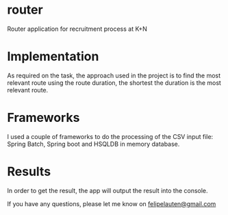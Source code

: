 # router
Router application for recruitment process at K+N

# Implementation
As required on the task, the approach used in the project is to find the most relevant route using the route duration, the shortest the duration is the most relevant route.

# Frameworks
I used a couple of frameworks to do the processing of the CSV input file: Spring Batch, Spring boot and HSQLDB in memory database.

# Results
In order to get the result, the app will output the result into the console.

If you have any questions, please let me know on felipelauten@gmail.com
